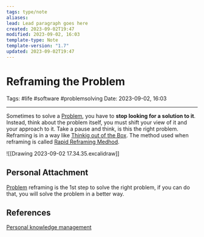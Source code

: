 ```yaml
---
tags: type/note
aliases: 
lead: Lead paragraph goes here
created: 2023-09-02T19:47
modified: 2023-09-02, 16:03
template-type: Note
template-version: "1.7"
updated: 2023-09-02T19:47
---
```


# Reframing the Problem

Tags: #life #software #problemsolving
Date: 2023-09-02, 16:03

---

Sometimes to solve a [Problem](Problem%20Solving%20), you have to **stop looking for a solution to it**. Instead, think about the problem itself, you must shift your view of it and your approach to it. Take a pause and think, is this the right problem. Reframing is in a way like [Thinkig out of the Box](Thinkig%20out%20of%20the%20Box). The method used when reframing is called [Rapid Reframing Medhod](Rapid%20Reframing%20Medhod).

![[Drawing 2023-09-02 17.34.35.excalidraw]]

## Personal Attachment

[Problem](Problem%20Solving%20) reframing is the 1st step to solve the right problem, if you can do that, you will solve the problem in a better way. 

## References

[Personal knowledge management](../SLIP-BOX/Personal%20knowledge%20management.md)
